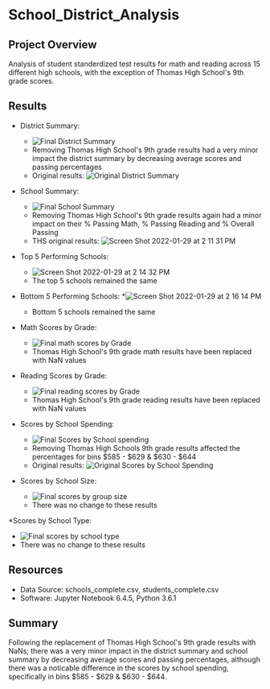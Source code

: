 # School_District_Analysis #

## Project Overview
Analysis of student standerdized test results for math and reading across 15 different high schools, with the exception of Thomas High School's 9th grade scores.

## Results

* District Summary:
  * ![Final District Summary](https://user-images.githubusercontent.com/96406929/151678589-0ca24508-b243-40a6-b116-b6e3bd3fdd99.png)
  * Removing Thomas High School's 9th grade results had a very minor impact the district summary by decreasing average scores and passing percentages 
  * Original results: ![Original District Summary](https://user-images.githubusercontent.com/96406929/151678748-aa757e12-7877-4448-9e8a-bdf9d7e81a00.png)

* School Summary:
  * ![Final School Summary](https://user-images.githubusercontent.com/96406929/151678771-67e1cf05-8f33-4059-a586-820efd0f11e8.png)
  * Removing Thomas High School's 9th grade results again had a minor impact on their % Passing Math, % Passing Reading and % Overall Passing
  * THS original results: ![Screen Shot 2022-01-29 at 2 11 31 PM](https://user-images.githubusercontent.com/96406929/151679185-403244d5-c4bb-461a-b08a-a884295487fa.png)

* Top 5 Performing Schools:
  * ![Screen Shot 2022-01-29 at 2 14 32 PM](https://user-images.githubusercontent.com/96406929/151679251-403843eb-2ef5-48c8-ae94-ecefa3013bc2.png)
  * The top 5 schools remained the same

* Bottom 5 Performing Schools:
  *![Screen Shot 2022-01-29 at 2 16 14 PM](https://user-images.githubusercontent.com/96406929/151679278-b1520901-d415-4aaf-bef3-9fd513f10f48.png)
  * Bottom 5 schools remained the same

* Math Scores by Grade:
  * ![Final math scores by Grade](https://user-images.githubusercontent.com/96406929/151679314-58ad21dd-b8a9-40b5-84ba-816153dbe21a.png)
  * Thomas High School's 9th grade math results have been replaced with NaN values

* Reading Scores by Grade:
  * ![Final reading scores by Grade](https://user-images.githubusercontent.com/96406929/151679345-0e8f767c-e5ef-462c-a47f-100e5fcfe1fe.png)
  * Thomas High School's 9th grade reading results have been replaced with NaN values

* Scores by School Spending:
  * ![Final Scores by School spending](https://user-images.githubusercontent.com/96406929/151679366-6327049b-ea9d-4464-976f-f1f039e2dde1.png)
  * Removing Thomas High Schools 9th grade results affected the percentages for bins $585 - $629 & $630 - $644
  * Original results: ![Original Scores by School Spending](https://user-images.githubusercontent.com/96406929/151679413-5bd76e8e-b05a-4dbd-8c11-7bc0d6b8dcfb.png)

* Scores by School Size:
  * ![Final scores by group size](https://user-images.githubusercontent.com/96406929/151679421-db830135-948c-4e1d-a70d-43dd93f9bff3.png)
  * There was no change to these results

*Scores by School Type:
  * ![Final scores by school type](https://user-images.githubusercontent.com/96406929/151679443-111f2ff1-8ce8-4443-a611-11bf3df97deb.png)
  * There was no change to these results

## Resources 
* Data Source: schools_complete.csv, students_complete.csv
* Software: Jupyter Notebook 6.4.5, Python 3.6.1

## Summary
Following the replacement of Thomas High School's 9th grade results with NaNs; there was a very minor impact in the district summary and school summary by decreasing average scores and passing percentages, although there was a noticable difference in the scores by school spending, specifically in bins $585 - $629 & $630 - $644. 


